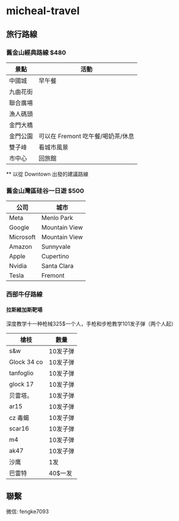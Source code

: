 # micheal-travel

## 旅行路線

### 舊金山經典路線 $480

| 景點 | 活動 |
| --- | --- |
| 中國城 | 早午餐 |
| 九曲花街 | |
| 聯合廣場 | |
| 漁人碼頭 | |
| 金門大橋 | |
| 金門公園 | 可以在 Fremont 吃午餐/喝奶茶/休息 |
| 雙子峰 | 看城市風景 |
| 市中心 | 回旅館 |

\*\* 以從 Downtown 出發的建議路線

### 舊金山灣區硅谷一日遊 $500

| 公司 | 城市 |
| --- | --- | 
| Meta | Menlo Park |
| Google | Mountain View |
| Microsoft | Mountain View |
| Amazon | Sunnyvale |
| Apple | Cupertino |
| Nvidia | Santa Clara |
| Tesla | Fremont |



### 西部牛仔路線

#### 拉斯維加斯靶場

深度教学十一种枪械325$一个人，手枪和步枪教学101发子弹（两个人起）

| 槍枝 | 數量 |
| --- | --- |
| s&w | 10发子弹 |
| Glock 34 co |  10发子弹 |
| tanfoglio  | 10发子弹 |
| glock 17 | 10发子弹 |
| 贝雷塔。 | 10发子弹 |
| ar15 | 10发子弹 |
| cz 毒蝎  | 10发子弹 |
| scar16   | 10发子弹 |
| m4 | 10发子弹 |
| ak47 | 10发子弹 |
| 沙鹰  | 1发 |
| 巴雷特 | 40$一发 |

## 聯繫

微信: fengke7093
